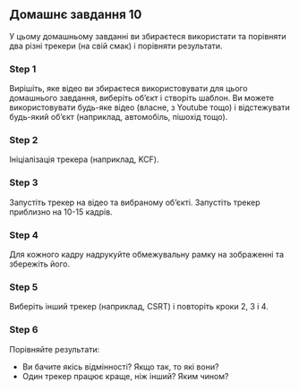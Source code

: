 ## Домашнє завдання 10

У цьому домашньому завданні ви збираєтеся використати та порівняти два різні трекери (на свій смак) і порівняти результати.

### Step 1
Вирішіть, яке відео ви збираєтеся використовувати для цього домашнього завдання, виберіть об’єкт і створіть шаблон. Ви можете використовувати будь-яке відео (власне, з Youtube тощо) і відстежувати будь-який об’єкт (наприклад, автомобіль, пішохід тощо).

### Step 2
Ініціалізація трекера (наприклад, KCF).


### Step 3
Запустіть трекер на відео та вибраному об’єкті. Запустіть трекер приблизно на 10-15 кадрів.

### Step 4
Для кожного кадру надрукуйте обмежувальну рамку на зображенні та збережіть його.


### Step 5
Виберіть інший трекер (наприклад, CSRT) і повторіть кроки 2, 3 і 4.


### Step 6
Порівняйте результати:
* Ви бачите якісь відмінності? Якщо так, то які вони?
* Один трекер працює краще, ніж інший? Яким чином?
